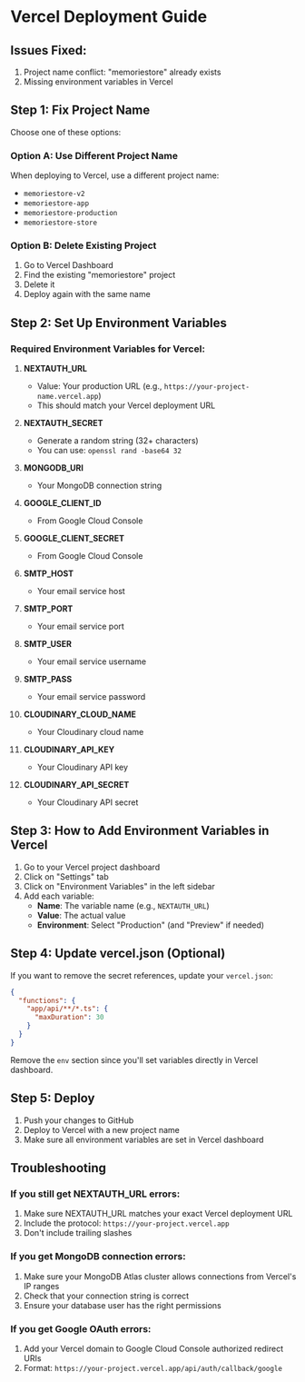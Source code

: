 # Vercel Deployment Guide

## Issues Fixed:
1. Project name conflict: "memoriestore" already exists
2. Missing environment variables in Vercel

## Step 1: Fix Project Name
Choose one of these options:

### Option A: Use Different Project Name
When deploying to Vercel, use a different project name:
- `memoriestore-v2`
- `memoriestore-app`
- `memoriestore-production`
- `memoriestore-store`

### Option B: Delete Existing Project
1. Go to Vercel Dashboard
2. Find the existing "memoriestore" project
3. Delete it
4. Deploy again with the same name

## Step 2: Set Up Environment Variables

### Required Environment Variables for Vercel:

1. **NEXTAUTH_URL**
   - Value: Your production URL (e.g., `https://your-project-name.vercel.app`)
   - This should match your Vercel deployment URL

2. **NEXTAUTH_SECRET**
   - Generate a random string (32+ characters)
   - You can use: `openssl rand -base64 32`

3. **MONGODB_URI**
   - Your MongoDB connection string

4. **GOOGLE_CLIENT_ID**
   - From Google Cloud Console

5. **GOOGLE_CLIENT_SECRET**
   - From Google Cloud Console

6. **SMTP_HOST**
   - Your email service host

7. **SMTP_PORT**
   - Your email service port

8. **SMTP_USER**
   - Your email service username

9. **SMTP_PASS**
   - Your email service password

10. **CLOUDINARY_CLOUD_NAME**
    - Your Cloudinary cloud name

11. **CLOUDINARY_API_KEY**
    - Your Cloudinary API key

12. **CLOUDINARY_API_SECRET**
    - Your Cloudinary API secret

## Step 3: How to Add Environment Variables in Vercel

1. Go to your Vercel project dashboard
2. Click on "Settings" tab
3. Click on "Environment Variables" in the left sidebar
4. Add each variable:
   - **Name**: The variable name (e.g., `NEXTAUTH_URL`)
   - **Value**: The actual value
   - **Environment**: Select "Production" (and "Preview" if needed)

## Step 4: Update vercel.json (Optional)

If you want to remove the secret references, update your `vercel.json`:

```json
{
  "functions": {
    "app/api/**/*.ts": {
      "maxDuration": 30
    }
  }
}
```

Remove the `env` section since you'll set variables directly in Vercel dashboard.

## Step 5: Deploy

1. Push your changes to GitHub
2. Deploy to Vercel with a new project name
3. Make sure all environment variables are set in Vercel dashboard

## Troubleshooting

### If you still get NEXTAUTH_URL errors:
1. Make sure NEXTAUTH_URL matches your exact Vercel deployment URL
2. Include the protocol: `https://your-project.vercel.app`
3. Don't include trailing slashes

### If you get MongoDB connection errors:
1. Make sure your MongoDB Atlas cluster allows connections from Vercel's IP ranges
2. Check that your connection string is correct
3. Ensure your database user has the right permissions

### If you get Google OAuth errors:
1. Add your Vercel domain to Google Cloud Console authorized redirect URIs
2. Format: `https://your-project.vercel.app/api/auth/callback/google` 